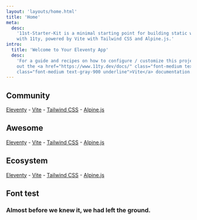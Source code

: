 ```yaml
---
layout: 'layouts/home.html'
title: 'Home'
meta:
  desc:
    '11st-Starter-Kit is a minimal starting point for building static websites
    with 11ty, powered by Vite with Tailwind CSS and Alpine.js.'
intro:
  title: 'Welcome to Your Eleventy App'
  desc:
    'For a guide and recipes on how to configure / customize this project, check
    out the <a href="https://www.11ty.dev/docs/" class="font-medium text-gray-900 underline">Eleventy</a> and <a href="https://vitejs.dev/"
    class="font-medium text-gray-900 underline">Vite</a> documentation.'
---
```


## Community

[Eleventy](https://www.11ty.dev/news/discord/) -
[Vite](https://chat.vitejs.dev/) - [Tailwind
CSS](https://tailwindcss.com/discord) - [Alpine.js](https://discord.gg/CGmj5nq)

## Awesome

[Eleventy](https://github.com/scottishstoater/awesome-eleventy) -
[Vite](https://github.com/vitejs/awesome-vite) - [Tailwind
CSS](https://github.com/aniftyco/awesome-tailwindcss) -
[Alpine.js](https://github.com/alpine-collective/awesome)

## Ecosystem

[Eleventy](https://www.11ty.dev/) - [Vite](https://vitejs.dev/) -
[Tailwind CSS](https://tailwindcss.com/) - [Alpine.js](https://github.com/alpinejs/alpine/)

## Font test
### Almost before we knew it, we had left the ground.
